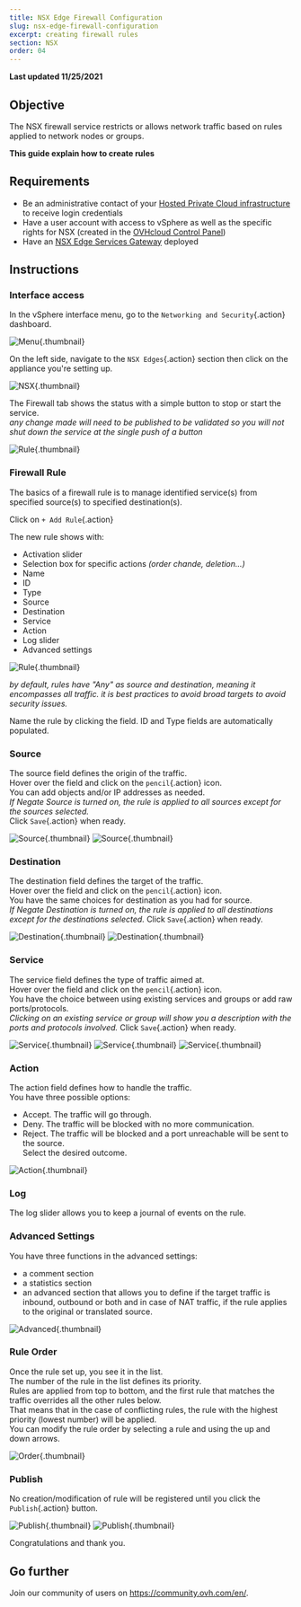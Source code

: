 ```yaml
---
title: NSX Edge Firewall Configuration
slug: nsx-edge-firewall-configuration
excerpt: creating firewall rules  
section: NSX
order: 04
---
```


**Last updated 11/25/2021**

## Objective

The NSX firewall service restricts or allows network traffic based on rules applied to network nodes or groups.

**This guide explain how to create rules**

## Requirements

- Be an administrative contact of your [Hosted Private Cloud infrastructure](https://www.ovhcloud.com/en-gb/enterprise/products/hosted-private-cloud/) to receive login credentials
- Have a user account with access to vSphere as well as the specific rights for NSX (created in the [OVHcloud Control Panel](https://www.ovh.com/auth/?action=gotomanager&from=https://www.ovh.co.uk/&ovhSubsidiary=GB))
- Have an [NSX Edge Services Gateway](https://docs.ovh.com/gb/en/private-cloud/how-to-deploy-an-nsx-edge-gateway/) deployed

## Instructions

### Interface access

In the vSphere interface menu, go to the `Networking and Security`{.action} dashboard.

![Menu](images/en01dash.png){.thumbnail}

On the left side, navigate to the `NSX Edges`{.action} section then click on the appliance you're setting up.

![NSX](images/en02nsx.png){.thumbnail}

The Firewall tab shows the status with a simple button to stop or start the service.    
*any change made will need to be published to be validated so you will not shut down the service at the single push of a button*     

![Rule](images/en03fw.png){.thumbnail}

### Firewall Rule

The basics of a firewall rule is to manage identified service(s) from specified source(s) to specified destination(s).     

Click on `+ Add Rule`{.action}

The new rule shows with:
- Activation slider
- Selection box for specific actions *(order chande, deletion...)*
- Name
- ID
- Type
- Source
- Destination
- Service
- Action
- Log slider
- Advanced settings    

![Rule](images/en03rule.png){.thumbnail}

*by default, rules have "Any" as source and destination, meaning it encompasses all traffic. it is best practices to avoid broad targets to avoid security issues.*

Name the rule by clicking the field. ID and Type fields are automatically populated.

### Source

The source field defines the origin of the traffic.    
Hover over the field and click on the `pencil`{.action} icon.     
You can add objects and/or IP addresses as needed.     
*If Negate Source is turned on, the rule is applied to all sources except for the sources selected.*     
Click `Save`{.action} when ready.

![Source](images/en04sourceobjects.png){.thumbnail}
![Source](images/en05sourceIP.png){.thumbnail}


### Destination

The destination field defines the target of the traffic.    
Hover over the field and click on the `pencil`{.action} icon.     
You have the same choices for destination as you had for source.    
*If Negate Destination is turned on, the rule is applied to all destinations except for the destinations selected.*
Click `Save`{.action} when ready.

![Destination](images/en07destobjects.png){.thumbnail}
![Destination](images/en07destIP.png){.thumbnail}


### Service

The service field defines the type of traffic aimed at.    
Hover over the field and click on the `pencil`{.action} icon.     
You have the choice between using existing services and groups or add raw ports/protocols.    
*Clicking on an existing service or group will show you a description with the ports and protocols involved.*
Click `Save`{.action} when ready.

![Service](images/en08servsg.png){.thumbnail}
![Service](images/en09servdetail.png){.thumbnail}
![Service](images/en10servport.png){.thumbnail}


### Action

The action field defines how to handle the traffic.    
You have three possible options:
- Accept. The traffic will go through.
- Deny. The traffic will be blocked with no more communication.
- Reject. The traffic will be blocked and a port unreachable will be sent to the source.     
Select the desired outcome.

![Action](images/en11action.png){.thumbnail}


### Log

The log slider allows you to keep a journal of events on the rule.


### Advanced Settings

You have three functions in the advanced settings:
- a comment section
- a statistics section
- an advanced section that allows you to define if the target traffic is inbound, outbound or both and in case of NAT traffic, if the rule applies to the original or translated source.

![Advanced](images/en12adv.png){.thumbnail}


### Rule Order

Once the rule set up, you see it in the list.   
The number of the rule in the list defines its priority.    
Rules are applied from top to bottom, and the first rule that matches the traffic overrides all the other rules below.    
That means that in the case of conflicting rules, the rule with the highest priority (lowest number) will be applied.    
You can modify the rule order by selecting a rule and using the up and down arrows.    

![Order](images/en13order.png){.thumbnail}


### Publish

No creation/modification of rule will be registered until you click the `Publish`{.action} button.

![Publish](images/en14publish.png){.thumbnail}
![Publish](images/en15done.png){.thumbnail}


Congratulations and thank you.

## Go further

Join our community of users on <https://community.ovh.com/en/>.
